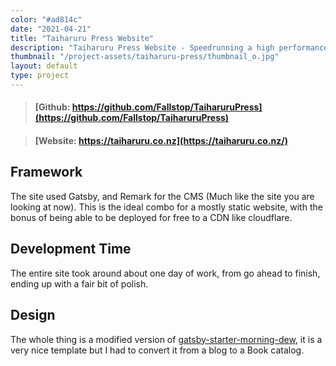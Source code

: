 ```yaml
---
color: "#ad814c"
date: "2021-04-21"
title: "Taiharuru Press Website"
description: "Taiharuru Press Website - Speedrunning a high performance horizontally scalable JAM stack website."
thumbnail: "/project-assets/taiharuru-press/thumbnail_o.jpg"
layout: default
type: project
---
```

> #### [Github: https://github.com/Fallstop/TaiharuruPress](https://github.com/Fallstop/TaiharuruPress)

> #### [Website: https://taiharuru.co.nz](https://taiharuru.co.nz/)

## Framework

The site used Gatsby, and Remark for the CMS (Much like the site you are looking at now). This is the ideal combo for a mostly static website, with the bonus of being able to be deployed for free to a CDN like cloudflare.

## Development Time

The entire site took around about one day of work, from go ahead to finish, ending up with a fair bit of polish.

## Design

The whole thing is a modified version of [gatsby-starter-morning-dew](https://github.com/maxpou/gatsby-starter-morning-dew), it is a very nice template but I had to convert it from a blog to a Book catalog.